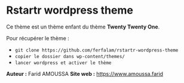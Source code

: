 # Rstartr wordpress theme

Ce thème est un thème enfant du thème **Twenty Twenty One**.

Pour récupérer le thème : 

 - `git clone https://github.com/ferfalam/rstartr-wordpress-theme`
 - `copier le dossier dans wp-content/themes/`
 - `lancer wordpress et activer le thème`

**Auteur :** Farid AMOUSSA
**Site web :** https://www.amoussa.farid
